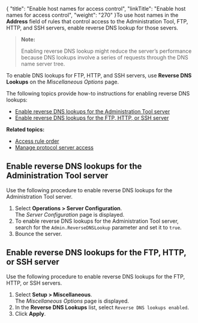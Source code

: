 {
    "title": "Enable host names for access control",
    "linkTitle": "Enable host names for access control",
    "weight": "270"
}To use host names in the **Address** field of rules that control access to the Administration Tool, FTP, HTTP, and SSH servers, enable reverse DNS lookup for those severs.

> **Note:**
>
> Enabling reverse DNS lookup might reduce the server’s performance because DNS lookups involve a series of requests through the DNS name server tree.

To enable DNS lookups for FTP, HTTP, and SSH servers, use **Reverse DNS Lookups** on the *Miscellaneous Options* page.

The following topics provide how-to instructions for enabling reverse DNS lookups:

-   <a href="#Enable_Admin" class="MCXref xref">Enable reverse DNS lookups for the Administration Tool server</a>
-   <a href="#Enable_FTP" class="MCXref xref">Enable reverse DNS lookups for the FTP, HTTP, or SSH server</a>

**Related topics:**

-   <a href="../c_st_access_rule_order" class="MCXref xref">Access rule order</a>
-   <a href="../t_st_administrationtoolandprotocolserveraccess" class="MCXref xref">Manage protocol server access</a>

<span id="Enable_Admin"></span>

## Enable reverse DNS lookups for the Administration Tool server

Use the following procedure to enable reverse DNS lookups for the Administration Tool server.

1.  Select **Operations > Server Configuration**.  
    The *Server Configuration* page is displayed.
2.  To enable reverse DNS lookups for the Administration Tool server, search for the `Admin.ReverseDNSLookup` parameter and set it to `true`.
3.  Bounce the server.

<span id="Enable_FTP"></span>

## Enable reverse DNS lookups for the FTP, HTTP, or SSH server

Use the following procedure to enable reverse DNS lookups for the FTP, HTTP, or SSH servers.

1.  Select **Setup > Miscellaneous**.  
    The *Miscellaneous Options* page is displayed.
2.  In the **Reverse DNS Lookups** list, select `Reverse DNS lookups enabled`.
3.  Click **Apply**.
